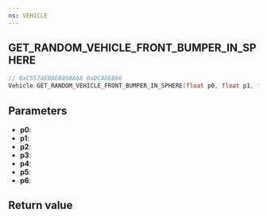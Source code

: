 ```yaml
---
ns: VEHICLE
---
```

## GET_RANDOM_VEHICLE_FRONT_BUMPER_IN_SPHERE

```c
// 0xC5574E0AEB86BA68 0xDCADEB66
Vehicle GET_RANDOM_VEHICLE_FRONT_BUMPER_IN_SPHERE(float p0, float p1, float p2, float p3, int p4, int p5, int p6);
```


## Parameters
* **p0**: 
* **p1**: 
* **p2**: 
* **p3**: 
* **p4**: 
* **p5**: 
* **p6**: 

## Return value
